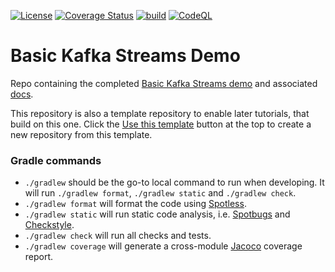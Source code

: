 [![License](https://img.shields.io/badge/License-Apache%202.0-blue.svg)](https://opensource.org/licenses/Apache-2.0)
[![Coverage Status](https://coveralls.io/repos/github/creek-service/ks-aggregate-api-demo/badge.svg?branch=main)](https://coveralls.io/github/creek-service/ks-aggregate-api-demo?branch=main)
[![build](https://github.com/creek-service/ks-aggregate-api-demo/actions/workflows/build.yml/badge.svg)](https://github.com/creek-service/ks-aggregate-api-demo/actions/workflows/build.yml)
[![CodeQL](https://github.com/creek-service/ks-aggregate-api-demo/actions/workflows/codeql.yml/badge.svg)](https://github.com/creek-service/ks-aggregate-api-demo/actions/workflows/codeql.yml)

# Basic Kafka Streams Demo

Repo containing the completed [Basic Kafka Streams demo](https://www.creekservice.org/ks-aggregate-api-demo)
and associated [docs](docs/README.md).

This repository is also a template repository to enable later tutorials, that build on this one. 
Click the [Use this template](https://github.com/creek-service/ks-aggregate-api-demo/generate) button at the top to create a new repository from this template.

### Gradle commands

* `./gradlew` should be the go-to local command to run when developing.
              It will run `./gradlew format`, `./gradlew static` and `./gradlew check`.
* `./gradlew format` will format the code using [Spotless][spotless].
* `./gradlew static` will run static code analysis, i.e. [Spotbugs][spotbugs] and [Checkstyle][checkstyle].
* `./gradlew check` will run all checks and tests.
* `./gradlew coverage` will generate a cross-module [Jacoco][jacoco] coverage report.

[spotless]: https://github.com/diffplug/spotless
[spotbugs]: https://spotbugs.github.io/
[checkstyle]: https://checkstyle.sourceforge.io/
[jacoco]: https://www.jacoco.org/jacoco/trunk/doc/
